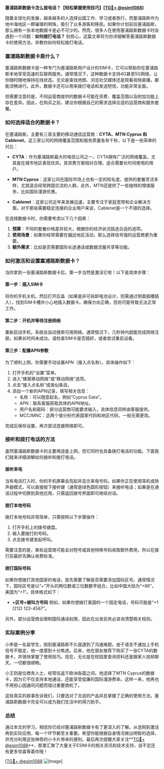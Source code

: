**塞浦路斯数据卡怎么接电话？【轻松掌握使用技巧】[[TG💪+ @esim1088](https://t.me/s/esim1088)]**

随着全球化的发展，越来越多的人选择出国工作、学习或者旅行，而塞浦路斯作为地中海地区一颗璀璨的明珠，吸引了众多游客和移民。如果你计划前往塞浦路斯，那么拥有一张本地数据卡是必不可少的。然而，很多人在使用塞浦路斯数据卡时会遇到一个问题：**如何接打电话？** 别担心，这篇文章将为你详细解答塞浦路斯数据卡的使用方法，并教你如何轻松接打电话。

### 塞浦路斯数据卡是什么？

塞浦路斯数据卡是一种专门为塞浦路斯用户设计的SIM卡，它可以帮助你在塞浦路斯本地享受高速的互联网服务。通常情况下，这种数据卡支持4G甚至5G网络，让你随时随地保持在线状态。无论是查找地图、浏览社交媒体还是观看视频直播，都能流畅进行。此外，数据卡还可以用来拨打电话和发送短信，功能非常全面。

但需要注意的是，不同运营商提供的数据卡可能在资费、覆盖范围以及附加功能上存在差异。因此，在购买之前，建议你根据自己的需求选择合适的运营商和服务套餐。

### 如何选择适合的数据卡？

在塞浦路斯，主要有三家主要的移动通信运营商：**CYTA、MTN Cyprus 和 Cablenet**。这三家公司的网络覆盖范围和服务质量各有千秋，以下是一些简单的对比：

- **CYTA**：作为塞浦路斯最大的电信公司之一，CYTA拥有广泛的网络覆盖，尤其是在城市地区表现优异。其资费方案相对合理，适合需要长时间使用的用户。
  
- **MTN Cyprus**：这家公司在国际市场上也有一定的知名度，提供的套餐灵活多样，尤其适合经常跨国交流的人群。此外，MTN还提供了一些独特的增值服务，比如国际漫游优惠。

- **Cablenet**：这家公司近年来发展迅速，主要专注于家庭宽带和企业解决方案。对于那些需要稳定连接的企业用户来说，Cablenet是一个不错的选择。

在选择数据卡时，你需要考虑以下几个因素：
1. **预算**：不同的套餐价格差异较大，根据你的经济状况挑选合适的选项。
2. **使用场景**：如果你经常需要在偏远地区活动，那么选择信号强的运营商更为重要。
3. **额外需求**：比如是否需要国际长途通话或数据流量共享等功能。

### 如何激活和设置塞浦路斯数据卡？

当你拿到一张塞浦路斯数据卡后，第一步当然是激活它啦！以下是具体步骤：

#### 第一步：插入SIM卡
将你的手机关机，然后打开后盖（如果是非可拆卸电池设计，则需通过侧面插槽插入），找到SIM卡槽并小心地插入数据卡。确保方向正确，否则可能导致无法正常工作。

#### 第二步：开机并等待注册网络
重新启动手机，系统会自动搜索可用网络。通常情况下，几秒钟内就能完成网络注册。如果长时间未成功，请检查SIM卡是否插好，或者尝试重启设备。

#### 第三步：配置APN参数
为了顺利上网，你需要手动设置APN（接入点名称）。具体操作如下：
1. 打开手机的“设置”菜单。
2. 进入“蜂窝移动网络”或“移动网络”选项。
3. 点击“接入点名称”或类似条目。
4. 添加一个新的APN记录，填写相关信息：
   - 名称：可以随意起名，例如“Cyprus Data”。
   - APN：联系客服获取具体的APN地址。
   - 用户名和密码：部分运营商可能要求输入，具体信息同样由客服提供。
   - MCC/MNC：这两个值分别代表国家代码和地区代码，一般无需更改。

完成后保存设置，再次尝试连接网络即可。

### 接听和拨打电话的方法

虽然塞浦路斯数据卡的主要用途是上网，但它同时也具备拨打电话的功能。下面我们就来详细讲解如何接听和拨打电话。

#### 接听来电
当有电话打入时，你的手机屏幕会亮起并显示来电号码。如果你正在使用耳机或扬声器模式，可以直接按下接听键（通常是绿色圆形按钮）来接听电话；如果是在通话过程中切换到其他应用，只需返回拨号界面即可继续对话。

#### 拨打本地号码
拨打本地号码非常简单，只需按照以下步骤操作：
1. 打开手机上的拨号键盘。
2. 输入要拨打的号码。
3. 点击拨号键发起呼叫。

需要注意的是，某些运营商可能会对短号或其他特殊号码收取额外费用，所以在拨打前最好先确认收费标准。

#### 拨打国际号码
如果你想拨打其他国家的电话，首先需要了解是否需要添加国际区号。通常情况下，国际区号是以“+”开头的两位数或三位数数字组合，比如中国大陆为“+86”，美国为“+1”。具体格式如下：
- **+区号+被叫方号码**
例如，如果你想拨打美国的一个固定电话，号码可能是“+1 (212) 123-4567”。

另外，部分运营商会限制国际通话权限，因此在出发前务必咨询清楚相关规则。

### 实际案例分享

小李是一名留学生，刚到塞浦路斯不久就遇到了沟通难题。由于语言不通加上手机信号不稳定，他一度感到十分焦虑。后来，他在朋友推荐下购买了一张CYTA的数据卡，并很快掌握了使用技巧。现在，无论是在校园里查询资料还是跟家人视频聊天，一切都很顺畅。

小王则是位商务人士，经常往返于欧洲各国之间。他选择了MTN Cyprus的数据卡，因为它不仅支持本地通话，还能享受低廉的国际漫游费率。这样一来，他再也不用担心因通讯问题而错过重要商机了。

这些真实的故事告诉我们，只要选对了合适的产品并且掌握了正确的使用方法，塞浦路斯数据卡完全可以成为我们生活中的得力助手。

### 总结

通过本文的学习，相信你已经对塞浦路斯数据卡有了更深入的了解。从选购到激活再到实际应用，每一个环节都至关重要。希望你能根据自身情况做出明智的选择，并充分利用这张神奇的小卡片带来的便利。最后再次提醒大家关注**[TG💪+ @esim1088](https://t.me/s/esim1088)**，那里汇聚了大量关于ESIM卡的相关资讯和技术支持，说不定还有更多惊喜等着你哦！

[[TG💪+ @esim1088](https://t.me/s/esim1088) ![Image](https://i.postimg.cc/4NQfJmqS/Snipaste-2025-05-13-00-14-12.png)]